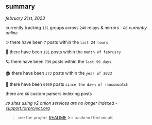 
## summary
_february 21st, 2023_

currently tracking `131` groups across `240` relays & mirrors - _`86` currently online_

⏲ there have been `7` posts within the `last 24 hours`

🦈 there have been `181` posts within the `month of february`

🪐 there have been `739` posts within the `last 90 days`

🏚 there have been `373` posts within the `year of 2023`

🦕 there have been `6059` posts `since the dawn of ransomwatch`

there are `66` custom parsers indexing posts

_`20` sites using v2 onion services are no longer indexed - [support.torproject.org](https://support.torproject.org/onionservices/v2-deprecation/)_

> see the project [README](https://github.com/joshhighet/ransomwatch#ransomwatch--) for backend technicals
